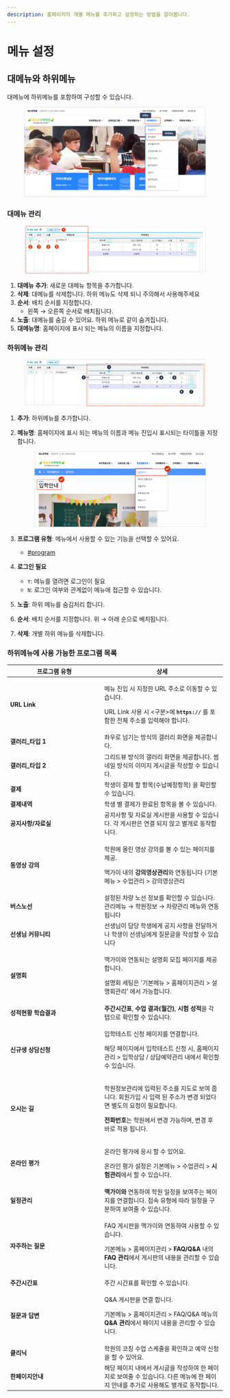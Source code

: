```yaml
---
description: 홈페이지의 개별 메뉴를 추가하고 설정하는 방법을 알아봅니다.
---
```


# 메뉴 설정

## **대메뉴와 하위메뉴**

대메뉴에 하위메뉴를 포함하여 구성할 수 있습니다.

<figure><img src="../../../.gitbook/assets/image (219).png" alt=""><figcaption></figcaption></figure>

### **대메뉴 관리**

<figure><img src="../../../.gitbook/assets/image (222).png" alt=""><figcaption></figcaption></figure>

1. **대메뉴 추가**: 새로운 대메뉴 항목을 추가합니다.
2. **삭제**: 대메뉴를 삭제합니다. 하위 메뉴도 삭제 되니 주의해서 사용해주세요
3. **순서**: 배치 순서를 지정합니다.
   * 왼쪽 → 오른쪽 순서로 배치됩니다. &#x20;
4. **노출**: 대메뉴를 숨길 수 있어요. 하위 메뉴로 같이 숨겨집니다.
5. **대메뉴명**: 홈페이지에 표시 되는 메뉴의 이름을 지정합니다.

### **하위메뉴 관리**&#x20;

<figure><img src="../../../.gitbook/assets/image (223).png" alt=""><figcaption></figcaption></figure>

1. **추가**: 하위메뉴를 추가합니다.
2.  **메뉴명**: 홈페이지에 표시 되는 메뉴의 이름과 메뉴 진입시 표시되는 타이틀을 지정합니다.



    <figure><img src="../../../.gitbook/assets/image (221).png" alt=""><figcaption></figcaption></figure>
3. **프로그램 유형**: 메뉴에서 사용할 수 있는 기능을 선택할 수 있어요.
   * [#program](menu.md#program "mention")
4. **로그인 필요**
   * `Y`: 메뉴를 열려면 로그인이 필요
   * `N`: 로그인 여부와 관계없이 메뉴에 접근할 수 있습니다.
5. **노출**: 하위 메뉴를 숨김처리 합니다.
6. **순서**: 배치 순서를 지정합니다. 위 → 아래 순으로 배치됩니다.&#x20;
7. **삭제**: 개별 하위 메뉴를 삭제합니다.

### 하위메뉴에 사용 가능한 프로그램 목록 <a href="#program" id="program"></a>

<table><thead><tr><th width="206">프로그램 유형</th><th>상세</th></tr></thead><tbody><tr><td><strong>URL Link</strong></td><td><p>메뉴 진입 시 지정한 URL 주소로 이동할 수 있습니다.</p><p>URL Link 사용 시 &#x3C;구분>에 <strong><code>https://</code></strong> 를 포함한 전체 주소를 입력해야 합니다.</p></td></tr><tr><td><strong>갤러리_타입 1</strong></td><td>좌우로 넘기는 방식의 갤러리 화면을 제공합니다.</td></tr><tr><td><strong>갤러리_타입 2</strong></td><td>그리드뷰 방식의 갤러리 화면을 제공합니다. 썸네일 방식의 이미지 게시글을 작성할 수 있습니다.</td></tr><tr><td><strong>결제</strong></td><td>학생이 결제 할 항목(수납예정항목) 을 확인할 수 있습니다.</td></tr><tr><td><strong>결제내역</strong></td><td>학생 별 결제가 완료된 항목을 볼 수 있습니다.</td></tr><tr><td><strong>공지사항/자료실</strong></td><td>공지사항 및 자료실 게시판을 사용할 수 있습니다. 각 게시판은 연결 되지 않고 별개로 동작합니다.</td></tr><tr><td><strong>동영상 강의</strong></td><td><p>학원에 올린 영상 강의를 볼 수 있는 페이지를 제공.</p><p>맥가이 내의 <strong>강의영상관리</strong>와 연동됩니다 (기본메뉴 > 수업관리 > 강의영상관리</p></td></tr><tr><td><strong>버스노선</strong></td><td>설정된 차량 노선 정보를 확인할 수 있습니다. 관리메뉴 → 학원정보 → 차량관리 메뉴와 연동됩니다 </td></tr><tr><td><strong>선생님 커뮤니티</strong></td><td>선생님이 담당 학생에게 공지 사항을 전달하거나 학생이 선생님에게 질문글을 작성할 수 있습니다</td></tr><tr><td><strong>설명회</strong></td><td><p>맥가이와 연동되는 설명회 모집 페이지를 제공합니다. </p><p>설명회 세팅은 '기본메뉴 > 홈페이지관리 > 설명회관리' 에서 가능합니다.</p></td></tr><tr><td><strong>성적현황 학습결과</strong></td><td><strong>주간시간표</strong>, <strong>수업 결과(월간)</strong>, <strong>시험 성적</strong>을 각 탭으로 확인할 수 있습니다.</td></tr><tr><td><strong>신규생 상담신청</strong></td><td><p>입학테스트 신청 페이지를 연결합니다.</p><p>해당 페이지에서 입학테스트 신청 시, 홈페이지 관리 > 입학상담 / 상담예약관리 내에서 확인할 수 있습니다.</p></td></tr><tr><td><strong>오시는 길</strong></td><td><p>학원정보관리에 입력된 주소를 지도로 보여 줍니다. 회원가입 시 입력 된 주소가 변경 되었다면 별도의 요청이 필요합니다.</p><p><strong>전화번호</strong>는 학원에서 변경 가능하며, 변경 후 바로 적용 됩니다.</p></td></tr><tr><td><strong>온라인 평가</strong></td><td><p>온라인 평가에 응시 할 수 있어요. </p><p>온라인 평가 설정은 기본메뉴 > 수업관리 > <strong>시험관리</strong>에서 할 수 있습니다.</p></td></tr><tr><td><strong>일정관리</strong></td><td><strong>맥가이와</strong> 연동하여 학원 일정을 보여주는 페이지를 연결합니다. 접속 유형에 따라 일정을 구분하여 보여줄 수 있습니다.</td></tr><tr><td><strong>자주하는 질문</strong></td><td><p>FAQ 게시판을 맥가이와 연동하여 사용할 수 있습니다.</p><p>기본메뉴 > 홈페이지관리 > <strong>FAQ/Q&#x26;A</strong> 내의 <strong>FAQ 관리</strong>에서 게시판의 내용을 관리할 수 있습니다.</p></td></tr><tr><td><strong>주간시간표</strong></td><td>주간 시간표를 확인할 수 있습니다.</td></tr><tr><td><strong>질문과 답변</strong></td><td><p>Q&#x26;A 게시판을 연결 합니다.</p><p>기본메뉴 > 홈페이지관리 > FAQ/Q&#x26;A 메뉴의 <strong>Q&#x26;A 관리</strong>에서 페이지 내용을 관리할 수 있습니다.</p></td></tr><tr><td><strong>클리닉</strong></td><td>학원의 코칭 수업 스케줄을 확인하고 예약 신청을 할 수 있어요.</td></tr><tr><td><strong>한페이지안내</strong></td><td>해당 페이지 내에서 게시글을 작성하여 한 페이지로 보여줄 수 있습니다. 다른 메뉴에 한 페이지 안내를 추가로 사용해도 별개로 동작합니다.</td></tr></tbody></table>
